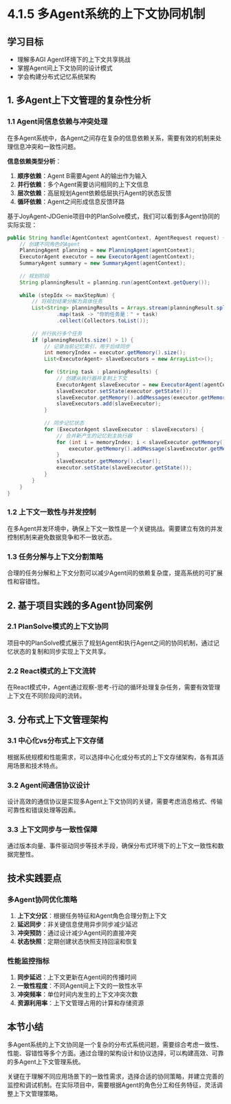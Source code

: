 # 4.1.5 多Agent系统的上下文协同机制

## 学习目标

- 理解多AGI Agent环境下的上下文共享挑战
- 掌握Agent间上下文协同的设计模式
- 学会构建分布式记忆系统架构

## 1. 多Agent上下文管理的复杂性分析

### 1.1 Agent间信息依赖与冲突处理

在多Agent系统中，各Agent之间存在复杂的信息依赖关系，需要有效的机制来处理信息冲突和一致性问题。

**信息依赖类型分析**：

1. **顺序依赖**：Agent B需要Agent A的输出作为输入
2. **并行依赖**：多个Agent需要访问相同的上下文信息
3. **层次依赖**：高层规划Agent依赖低层执行Agent的状态反馈
4. **循环依赖**：Agent之间形成信息反馈环路

基于JoyAgent-JDGenie项目中的PlanSolve模式，我们可以看到多Agent协同的实际实现：

```java
public String handle(AgentContext agentContext, AgentRequest request) {
    // 创建不同角色的Agent
    PlanningAgent planning = new PlanningAgent(agentContext);
    ExecutorAgent executor = new ExecutorAgent(agentContext);
    SummaryAgent summary = new SummaryAgent(agentContext);
    
    // 规划阶段
    String planningResult = planning.run(agentContext.getQuery());
    
    while (stepIdx <= maxStepNum) {
        // 将规划结果分解为具体任务
        List<String> planningResults = Arrays.stream(planningResult.split("<sep>"))
                .map(task -> "你的任务是：" + task)
                .collect(Collectors.toList());
        
        // 并行执行多个任务
        if (planningResults.size() > 1) {
            // 记录当前记忆索引，用于后续同步
            int memoryIndex = executor.getMemory().size();
            List<ExecutorAgent> slaveExecutors = new ArrayList<>();
            
            for (String task : planningResults) {
                // 创建从执行器并复制上下文
                ExecutorAgent slaveExecutor = new ExecutorAgent(agentContext);
                slaveExecutor.setState(executor.getState());
                slaveExecutor.getMemory().addMessages(executor.getMemory().getMessages());
                slaveExecutors.add(slaveExecutor);
            }
            
            // 同步记忆状态
            for (ExecutorAgent slaveExecutor : slaveExecutors) {
                // 合并新产生的记忆到主执行器
                for (int i = memoryIndex; i < slaveExecutor.getMemory().size(); i++) {
                    executor.getMemory().addMessage(slaveExecutor.getMemory().get(i));
                }
                slaveExecutor.getMemory().clear();
                executor.setState(slaveExecutor.getState());
            }
        }
    }
}
```

### 1.2 上下文一致性与并发控制

在多Agent并发环境中，确保上下文一致性是一个关键挑战。需要建立有效的并发控制机制来避免数据竞争和不一致状态。

### 1.3 任务分解与上下文分割策略

合理的任务分解和上下文分割可以减少Agent间的依赖复杂度，提高系统的可扩展性和容错性。

## 2. 基于项目实践的多Agent协同案例

### 2.1 PlanSolve模式的上下文协同

项目中的PlanSolve模式展示了规划Agent和执行Agent之间的协同机制，通过记忆状态的复制和同步实现上下文共享。

### 2.2 React模式的上下文流转

在React模式中，Agent通过观察-思考-行动的循环处理复杂任务，需要有效管理上下文在不同阶段间的流转。

## 3. 分布式上下文管理架构

### 3.1 中心化vs分布式上下文存储

根据系统规模和性能需求，可以选择中心化或分布式的上下文存储架构，各有其适用场景和技术特点。

### 3.2 Agent间通信协议设计

设计高效的通信协议是实现多Agent上下文协同的关键，需要考虑消息格式、传输可靠性和错误处理等因素。

### 3.3 上下文同步与一致性保障

通过版本向量、事件驱动同步等技术手段，确保分布式环境下的上下文一致性和数据完整性。

## 技术实践要点

### 多Agent协同优化策略

1. **上下文分区**：根据任务特征和Agent角色合理分割上下文
2. **延迟同步**：非关键信息使用异步同步减少延迟
3. **冲突预防**：通过设计减少Agent间的直接冲突
4. **状态快照**：定期创建状态快照支持回滚和恢复

### 性能监控指标

1. **同步延迟**：上下文更新在Agent间的传播时间
2. **一致性程度**：不同Agent间上下文的一致性水平
3. **冲突频率**：单位时间内发生的上下文冲突次数
4. **资源利用率**：上下文管理占用的计算和存储资源

## 本节小结

多Agent系统的上下文协同是一个复杂的分布式系统问题，需要综合考虑一致性、性能、容错性等多个方面。通过合理的架构设计和协议选择，可以构建高效、可靠的多Agent上下文管理系统。

关键在于理解不同应用场景下的一致性需求，选择合适的协同策略，并建立完善的监控和调试机制。在实际项目中，需要根据Agent的角色分工和任务特征，灵活调整上下文管理策略。
